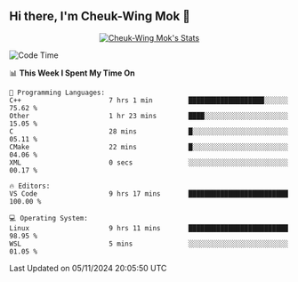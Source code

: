 ## Hi there, I'm Cheuk-Wing Mok 👋

<!--
**mozro0327/mozro0327** is a ✨ _special_ ✨ repository because its `README.md` (this file) appears on your GitHub profile.

Here are some ideas to get you started:

- 🔭 I’m currently working on ...
- 🌱 I’m currently learning ...
- 👯 I’m looking to collaborate on ...
- 🤔 I’m looking for help with ...
- 💬 Ask me about ...
- 📫 How to reach me: ...
- 😄 Pronouns: ...
- ⚡ Fun fact: ...
-->

<p align="center">
  <a href="https://github.com/mozro0327" class="rich-diff-level-one">
    <img src="https://github-readme-stats.vercel.app/api?username=mozro0327&title_color=333&text_color=777" alt="Cheuk-Wing Mok's Stats" >
    <!-- &hide=issues
    <img src="https://github-readme-stats.vercel.app/api?username=mozro0327&hide=issues&title_color=333&text_color=777" alt="Cheuk-Wing Mok's Stats" >
    -->
  </a>
</p>

<!--START_SECTION:waka-->
![Code Time](http://img.shields.io/badge/Code%20Time-3%2C008%20hrs%2047%20mins-blue)

📊 **This Week I Spent My Time On** 

```text
💬 Programming Languages: 
C++                      7 hrs 1 min         ███████████████████░░░░░░   75.62 % 
Other                    1 hr 23 mins        ████░░░░░░░░░░░░░░░░░░░░░   15.05 % 
C                        28 mins             █░░░░░░░░░░░░░░░░░░░░░░░░   05.11 % 
CMake                    22 mins             █░░░░░░░░░░░░░░░░░░░░░░░░   04.06 % 
XML                      0 secs              ░░░░░░░░░░░░░░░░░░░░░░░░░   00.17 % 

🔥 Editors: 
VS Code                  9 hrs 17 mins       █████████████████████████   100.00 % 

💻 Operating System: 
Linux                    9 hrs 11 mins       █████████████████████████   98.95 % 
WSL                      5 mins              ░░░░░░░░░░░░░░░░░░░░░░░░░   01.05 % 
```


 Last Updated on 05/11/2024 20:05:50 UTC
<!--END_SECTION:waka-->
